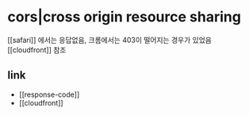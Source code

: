 # cors|cross origin resource sharing

[[safari]] 에서는 응답없음, 크롬에서는 403이 떨어지는 경우가 있었음 [[cloudfront]] 참조

## link
- [[response-code]]
- [[cloudfront]]
